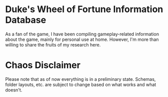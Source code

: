 # Duke's Wheel of Fortune Information Database

As a fan of the game, I have been compiling gameplay-related information about the game, mainly for personal use at home. However, I'm more than willing to share the fruits of my research here.

# Chaos Disclaimer

Please note that as of now everything is in a preliminary state. Schemas, folder layouts, etc. are subject to change based on what works and what doesn't.

